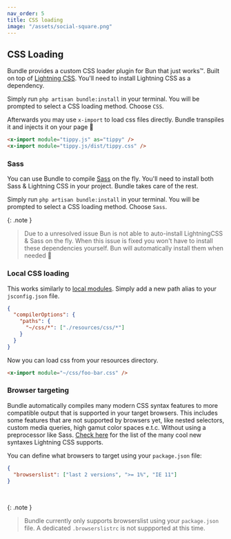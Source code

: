 ```yaml
---
nav_order: 5
title: CSS loading
image: "/assets/social-square.png"
---
```


## CSS Loading

Bundle provides a custom CSS loader plugin for Bun that just works™. Built on top of [Lightning CSS](https://lightningcss.dev/).
You'll need to install Lightning CSS as a dependency.

Simply run `php artisan bundle:install` in your terminal. You will be prompted to select a CSS loading method. Choose `CSS`.

Afterwards you may use `x-import` to load css files directly. Bundle transpiles it and injects it on your page 🚀

```html
<x-import module="tippy.js" as="tippy" />
<x-import module="tippy.js/dist/tippy.css" />
```

<!--
BUN AUTO-INSTALL BROKEN!
This works in testing env, due to symlinking vendor directory. But in a real scenario, Bun encounters a node_modules dir up it's path and disable the auto install feature. Due to a ongoing issue this cannot be changed with any cli option
https://github.com/oven-sh/bun/issues/5783

Old documentation. Bring back when Bun fixes this issue
Because we use Bun as a runtime when processing your files there is no need to install Lightning CSS as a dependency. When Bun encounters a import that is not installed it will fall back to it's on internal [module resolution algorithm](https://bun.sh/docs/runtime/autoimport) & install the dependency on the fly.

That being said; We do recommend installing Lightning CSS in your project.

```bash
npm install lightningcss --save-dev
```
-->

### Sass

You can use Bundle to compile [Sass](https://sass-lang.com/) on the fly. You'll need to install both Sass & Lightning CSS in your project. Bundle takes care of the rest.

Simply run `php artisan bundle:install` in your terminal. You will be prompted to select a CSS loading method. Choose `Sass`.

{: .note }

> Due to a unresolved issue Bun is not able to auto-install LightningCSS & Sass on the fly. When this issue is fixed you won't have to install these dependencies yourself. Bun will automatically install them when needed 💅

### Local CSS loading

This works similarly to [local modules](https://laravel-bundle.dev/local-modules.html). Simply add a new path alias to your `jsconfig.json` file.

```json
{
  "compilerOptions": {
    "paths": {
      "~/css/*": ["./resources/css/*"]
    }
  }
}
```

Now you can load css from your resources directory.

```html
<x-import module="~/css/foo-bar.css" />
```

### Browser targeting

Bundle automatically compiles many modern CSS syntax features to more compatible output that is supported in your target browsers. This includes some features that are not supported by browsers yet, like nested selectors, custom media queries, high gamut color spaces e.t.c. Without using a preprocessor like Sass. [Check here](https://lightningcss.dev/transpilation.html#syntax-lowering) for the list of the many cool new syntaxes Lightning CSS supports.

You can define what browsers to target using your `package.json` file:

```json
{
  "browserslist": ["last 2 versions", ">= 1%", "IE 11"]
}
```

<br/>

{: .note }

> Bundle currently only supports browserslist using your `package.json` file. A dedicated `.browserslistrc` is not suppported at this time.
